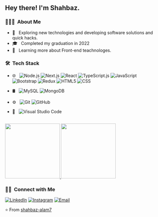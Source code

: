 <h2> Hey there! I'm Shahbaz.</h2>

<h3> 👨🏻‍💻 &nbsp;About Me </h3>

- 🤔 &nbsp; Exploring new technologies and developing software solutions and quick hacks.
- 🎓 &nbsp; Completed my graduation in 2022
- 🌱 &nbsp; Learning more about Front-end teachnologes.

<h3> 🛠 &nbsp;Tech Stack</h3>

- 🌐 &nbsp;
  ![Node.js](https://img.shields.io/badge/-Node.js-333333?style=flat&logo=node.js)
  ![Next.js](https://img.shields.io/badge/-Next.js-333333?style=flat&logo=next.js)
  ![React](https://img.shields.io/badge/-React-333333?style=flat&logo=react)
  ![TypeScript.js](https://img.shields.io/badge/-TypeScript.js-333333?style=flat&logo=TypeScript.js)
  ![JavaScript](https://img.shields.io/badge/-JavaScript-333333?style=flat&logo=javascript)
  ![Bootstrap](https://img.shields.io/badge/-Bootstrap-333333?style=flat&logo=bootstrap&logoColor=563D7C)
  ![Redux](https://img.shields.io/badge/-Redux-333333?style=flat&logo=redux&logoColor=7248b6)
  ![HTML5](https://img.shields.io/badge/-HTML5-333333?style=flat&logo=HTML5)
  ![CSS](https://img.shields.io/badge/-CSS-333333?style=flat&logo=CSS3&logoColor=1572B6)
  
- 🛢 &nbsp;
  ![MySQL](https://img.shields.io/badge/-MySQL-333333?style=flat&logo=mysql)
  ![MongoDB](https://img.shields.io/badge/-MongoDB-333333?style=flat&logo=mongodb)
- ⚙️ &nbsp;
  ![Git](https://img.shields.io/badge/-Git-333333?style=flat&logo=git)
  ![GitHub](https://img.shields.io/badge/-GitHub-333333?style=flat&logo=github)
- 🔧 &nbsp;
  ![Visual Studio Code](https://img.shields.io/badge/-Visual%20Studio%20Code-333333?style=flat&logo=visual-studio-code&logoColor=007ACC)
 
<br/>

<a href="https://github.com/shahbaz-alam7">
  <img height="180em" src="https://github-readme-stats.vercel.app/api?username=shahbaz-alam7&theme=buefy&show_icons=true" />
  <img height="180em" src="https://github-readme-stats.vercel.app/api/top-langs/?username=shahbaz-alam7&theme=buefy&layout=compact" />
</a>

<br/>

<h3> 🤝🏻 &nbsp;Connect with Me </h3>

<p align="center">

<a href="https://www.linkedin.com/in/mohd-shahbaz-alam/"><img alt="LinkedIn" src="https://img.shields.io/badge/LinkedIn-Mohd%20Shahbaz%20Alam-blue?style=flat-square&logo=linkedin"></a>
<a href="https://www.instagram.com/mohd.shahbaz.alam"><img alt="Instagram" src="https://img.shields.io/badge/Instagram-mohd.shahbaz.alam-blue?style=flat-square&logo=instagram"></a>
<a href="mailto:alamshahbaz287@gmail.com"><img alt="Email" src="https://img.shields.io/badge/Email-alamshahbaz287@gmail.com-blue?style=flat-square&logo=gmail"></a>
</p>

⭐️ From [shahbaz-alam7](https://github.com/shahbaz-alam7)

